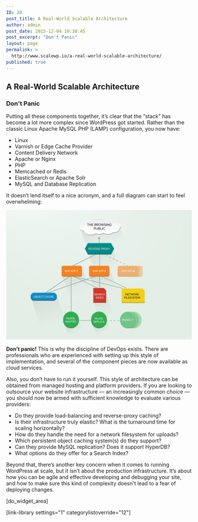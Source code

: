 ```yaml
---
ID: 20
post_title: A Real-World Scalable Architecture
author: admin
post_date: 2015-12-04 10:38:45
post_excerpt: "Don't Panic"
layout: page
permalink: >
  http://www.scalewp.io/a-real-world-scalable-architecture/
published: true
---
```

## A Real-World Scalable Architecture

### Don't Panic

Putting all these components together, it’s clear that the “stack” has become a lot more complex since WordPress got started. Rather than the classic Linux Apache MySQL PHP (LAMP) configuration, you now have:

* Linux
* Varnish or Edge Cache Provider
* Content Delivery Network
* Apache or Nginx
* PHP
* Memcached or Redis
* ElasticSearch or Apache Solr
* MySQL and Database Replication

It doesn’t lend itself to a nice acronym, and a full diagram can start to feel overwhelming:

<img src="https://raw.githubusercontent.com/joshkoenig/wordpress-at-scale/master/diagrams/real_world.png" width="1100" title="Putting it all together" />

**Don’t panic!** This is why the discipline of DevOps exists. There are professionals who are experienced with setting up this style of implementation, and several of the component pieces are now available as cloud services.

Also, you don’t have to run it yourself. This style of architecture can be obtained from managed hosting and platform providers. If you are looking to outsource your website infrastructure — an increasingly common choice — you should now be armed with sufficient knowledge to evaluate various providers:

* Do they provide load-balancing and reverse-proxy caching?
* Is their infrastructure truly elastic? What is the turnaround time for scaling horizontally?
* How do they handle the need for a network filesystem for uploads?
* Which persistent object caching system(s) do they support?
* Can they provide MySQL replication? Does it support HyperDB?
* What options do they offer for a Search Index?

Beyond that, there’s another key concern when it comes to running WordPress at scale, but it isn’t about the production infrastructure. It’s about how you can be agile and effective developing and debugging your site, and how to make sure this kind of complexity doesn't lead to a fear of deploying changes.

[do_widget_area]

[link-library settings="1" categorylistoverride="12"]